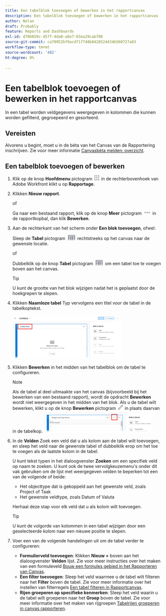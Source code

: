 ```yaml
---
title: Een tabelblok toevoegen of bewerken in het rapportcanvas
description: Een tabelblok toevoegen of bewerken in het rapportcanvas
author: Nolan
draft: Probably
feature: Reports and Dashboards
exl-id: d706659c-457f-4da0-a6e7-03ea29cab700
source-git-commit: ca70952bf0acd71f748b042852d434b560727a83
workflow-type: tm+mt
source-wordcount: '482'
ht-degree: 0%

---
```



# Een tabelblok toevoegen of bewerken in het rapportcanvas

In een tabel worden veldgegevens weergegeven in kolommen die kunnen worden gefilterd, gegroepeerd en gesorteerd.

## Vereisten

Alvorens u begint, moet u in de bèta van het Canvas van de Rapportering inschrijven. Zie voor meer informatie [Canvasbèta melden: overzicht](/help/quicksilver/product-announcements/betas/canvas-dashboards-beta/reporting-canvas-beta-overview.md).

## Een tabelblok toevoegen of bewerken

1. Klik op de knop **Hoofdmenu** pictogram ![](assets/main-menu-icon.png) in de rechterbovenhoek van Adobe Workfront klikt u op **Rapportage**.
1. Klikken **Nieuw rapport**.

   of

   Ga naar een bestaand rapport, klik op de knop **Meer** pictogram ![](assets/more-icon-27x15.png) in de rapportkopbal, dan klik **Bewerken**.

1. Aan de rechterkant van het scherm onder **Een blok toevoegen**, ofwel:

   Sleep de **Tabel** pictogram ![](assets/table-icon.png) rechtstreeks op het canvas naar de gewenste locatie.

   of

   Dubbelklik op de knop **Tabel** pictogram ![](assets/table-icon.png) om een tabel toe te voegen boven aan het canvas.

   >[!TIP]
   >
   >U kunt de grootte van het blok wijzigen nadat het is geplaatst door de hoekgrepen te slepen.

1. Klikken **Naamloze tabel** Typ vervolgens een titel voor de tabel in de tabelkoptekst.

   ![](assets/table-name-350x142.png)

1. Klikken **Bewerken** in het midden van het tabelblok om de tabel te configureren.

   >[!NOTE]
   >
   >Als de tabel al deel uitmaakte van het canvas (bijvoorbeeld bij het bewerken van een bestaand rapport), wordt de opdracht **Bewerken** wordt niet weergegeven in het midden van het blok. Als u de tabel wilt bewerken, klikt u op de knop **Bewerken** pictogram ![](assets/edit-icon.png) in plaats daarvan in de tabelkop.
   >![](assets/edit-icon-table-header-350x71.png)

1. In de **Velden** Zoek een veld dat u als kolom aan de tabel wilt toevoegen, en sleep het veld naar de gewenste tabel of dubbelklik erop om het toe te voegen als de laatste kolom in de tabel.

   U kunt tekst typen in het dialoogvenster **Zoeken** om een specifiek veld op naam te zoeken. U kunt ook de twee vervolgkeuzemenu&#39;s onder dit vak gebruiken om de lijst met weergegeven velden te beperken tot een van de volgende of beide:

   * Het objecttype dat is gekoppeld aan het gewenste veld, zoals Project of Taak
   * Het gewenste veldtype, zoals Datum of Valuta

   Herhaal deze stap voor elk veld dat u als kolom wilt toevoegen.

   >[!TIP]
   >
   >U kunt de volgorde van kolommen in een tabel wijzigen door een geselecteerde kolom naar een nieuwe positie te slepen.

1. Voer een van de volgende handelingen uit om de tabel verder te configureren:

   * **Formulierveld toevoegen**: Klikken **Nieuw +** boven aan het dialoogvenster **Velden** lijst. Zie voor meer instructies over het maken van een formuleveld [Bouw een formules gebied in het Rapporteren van Canvas](../../../reports-and-dashboards/reporting-canvas/table-blocks/create-formula-field.md).
   * **Een filter toevoegen**: Sleep het veld waarmee u de tabel wilt filteren naar het **Filter** boven de tabel. Zie voor meer informatie over het instellen van filterregels [Een tabel filteren in Rapportcanvas](../../../reports-and-dashboards/reporting-canvas/table-blocks/configure-filter-rules-for-table.md).
   * **Rijen groeperen op specifieke kenmerken**: Sleep het veld waarin u de tabel wilt groeperen naar het **Groep** boven de tabel. Zie voor meer informatie over het maken van rijgroepen [Tabelrijen groeperen in canvas rapporteren](../../../reports-and-dashboards/reporting-canvas/table-blocks/group-rows-in-table.md).
